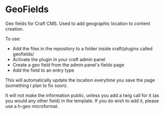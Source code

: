 GeoFields
=========

Geo fields for Craft CMS. Used to add geographic location to content creation.

To use:
* Add the files in the repository to a folder inside craft/plugins called geofields/
* Activate the plugin in your craft admin panel
* Create a geo field from the admin panel's fields page
* Add the field to an entry type

This will automatically update the location everytime you save the page (something I plan to fix soon).

It will not make the information public, unless you add a twig call for it (as you would any other field) in the template. If you do wish to add it, please use a h-geo microformat.
